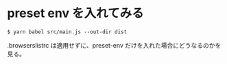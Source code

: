 # preset env を入れてみる

```
$ yarn babel src/main.js --out-dir dist
```

.browserslistrc は適用せずに、preset-env だけを入れた場合にどうなるのかを見る。
